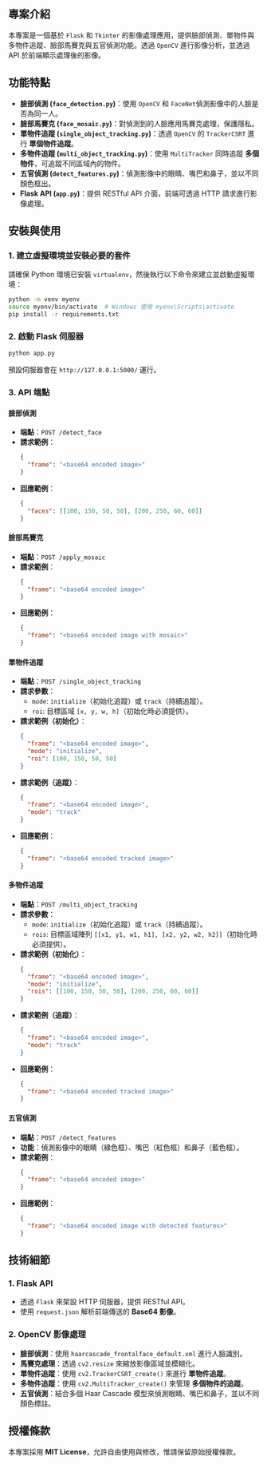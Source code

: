 ## 專案介紹

本專案是一個基於 `Flask` 和 `Tkinter` 的影像處理應用，提供臉部偵測、單物件與多物件追蹤、臉部馬賽克與五官偵測功能。透過 `OpenCV` 進行影像分析，並透過 API 於前端顯示處理後的影像。

## 功能特點

- **臉部偵測 (`face_detection.py`)**：使用 `OpenCV` 和 `FaceNet`偵測影像中的人臉是否為同一人。
- **臉部馬賽克 (`face_mosaic.py`)**：對偵測到的人臉應用馬賽克處理，保護隱私。
- **單物件追蹤 (`single_object_tracking.py`)**：透過 `OpenCV` 的 `TrackerCSRT` 進行 **單個物件追蹤**。
- **多物件追蹤 (`multi_object_tracking.py`)**：使用 `MultiTracker` 同時追蹤 **多個物件**，可追蹤不同區域內的物件。
- **五官偵測 (`detect_features.py`)**：偵測影像中的眼睛、嘴巴和鼻子，並以不同顏色框出。
- **Flask API (`app.py`)**：提供 RESTful API 介面，前端可透過 HTTP 請求進行影像處理。

## 安裝與使用

### 1. 建立虛擬環境並安裝必要的套件

請確保 Python 環境已安裝 `virtualenv`，然後執行以下命令來建立並啟動虛擬環境：

```bash
python -m venv myenv
source myenv/bin/activate  # Windows 使用 myenv\Scripts\activate
pip install -r requirements.txt
```

### 2. 啟動 Flask 伺服器

```bash
python app.py
```

預設伺服器會在 `http://127.0.0.1:5000/` 運行。

### 3. API 端點

#### **臉部偵測**
- **端點**：`POST /detect_face`
- **請求範例**：
  ```json
  {
    "frame": "<base64 encoded image>"
  }
  ```
- **回應範例**：
  ```json
  {
    "faces": [[100, 150, 50, 50], [200, 250, 60, 60]]
  }
  ```

#### **臉部馬賽克**
- **端點**：`POST /apply_mosaic`
- **請求範例**：
  ```json
  {
    "frame": "<base64 encoded image>"
  }
  ```
- **回應範例**：
  ```json
  {
    "frame": "<base64 encoded image with mosaic>"
  }
  ```

#### **單物件追蹤**
- **端點**：`POST /single_object_tracking`
- **請求參數**：
  - `mode`: `initialize`（初始化追蹤）或 `track`（持續追蹤）。
  - `roi`: 目標區域 `[x, y, w, h]`（初始化時必須提供）。
- **請求範例（初始化）**：
  ```json
  {
    "frame": "<base64 encoded image>",
    "mode": "initialize",
    "roi": [100, 150, 50, 50]
  }
  ```
- **請求範例（追蹤）**：
  ```json
  {
    "frame": "<base64 encoded image>",
    "mode": "track"
  }
  ```
- **回應範例**：
  ```json
  {
    "frame": "<base64 encoded tracked image>"
  }
  ```

#### **多物件追蹤**
- **端點**：`POST /multi_object_tracking`
- **請求參數**：
  - `mode`: `initialize`（初始化追蹤）或 `track`（持續追蹤）。
  - `rois`: 目標區域陣列 `[[x1, y1, w1, h1], [x2, y2, w2, h2]]`（初始化時必須提供）。
- **請求範例（初始化）**：
  ```json
  {
    "frame": "<base64 encoded image>",
    "mode": "initialize",
    "rois": [[100, 150, 50, 50], [200, 250, 60, 60]]
  }
  ```
- **請求範例（追蹤）**：
  ```json
  {
    "frame": "<base64 encoded image>",
    "mode": "track"
  }
  ```
- **回應範例**：
  ```json
  {
    "frame": "<base64 encoded tracked image>"
  }
  ```

#### **五官偵測**
- **端點**：`POST /detect_features`
- **功能**：偵測影像中的眼睛（綠色框）、嘴巴（紅色框）和鼻子（藍色框）。
- **請求範例**：
  ```json
  {
    "frame": "<base64 encoded image>"
  }
  ```
- **回應範例**：
  ```json
  {
    "frame": "<base64 encoded image with detected features>"
  }
  ```

## 技術細節

### 1. **Flask API**
- 透過 `Flask` 來架設 HTTP 伺服器，提供 RESTful API。
- 使用 `request.json` 解析前端傳送的 **Base64 影像**。

### 2. **OpenCV 影像處理**
- **臉部偵測**：使用 `haarcascade_frontalface_default.xml` 進行人臉識別。
- **馬賽克處理**：透過 `cv2.resize` 來縮放影像區域並模糊化。
- **單物件追蹤**：使用 `cv2.TrackerCSRT_create()` 來進行 **單物件追蹤**。
- **多物件追蹤**：使用 `cv2.MultiTracker_create()` 來管理 **多個物件的追蹤**。
- **五官偵測**：結合多個 Haar Cascade 模型來偵測眼睛、嘴巴和鼻子，並以不同顏色標註。

## 授權條款

本專案採用 **MIT License**，允許自由使用與修改，惟請保留原始授權條款。

